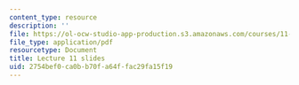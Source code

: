 ```yaml
---
content_type: resource
description: ''
file: https://ol-ocw-studio-app-production.s3.amazonaws.com/courses/11-438-economic-development-planning-spring-2020/2754bef0ca0bb70fa64ffac29fa15f19_MIT11_438s20_lec11.pdf
file_type: application/pdf
resourcetype: Document
title: Lecture 11 slides
uid: 2754bef0-ca0b-b70f-a64f-fac29fa15f19
---
```


